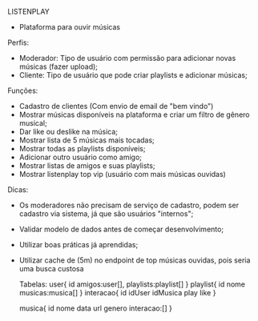 LISTENPLAY

- Plataforma para ouvir músicas

Perfis:

- Moderador:
  Tipo de usuário com permissão para adicionar novas músicas (fazer upload);
- Cliente:
  Tipo de usuário que pode criar playlists e adicionar músicas;

Funções:

- Cadastro de clientes (Com envio de email de "bem vindo")
- Mostrar músicas disponíveis na plataforma e criar um filtro de gênero musical;
- Dar like ou deslike na música;
- Mostrar lista de 5 músicas mais tocadas;
- Mostrar todas as playlists disponíveis;
- Adicionar outro usuário como amigo;
- Mostrar listas de amigos e suas playlists;
- Mostrar listenplay top vip (usuário com mais músicas ouvidas)

Dicas:

- Os moderadores não precisam de serviço de cadastro, podem ser cadastro via sistema,
  já que são usuários "internos";
- Validar modelo de dados antes de começar desenvolvimento;
- Utilizar boas práticas já aprendidas;
- Utilizar cache de (5m) no endpoint de top músicas ouvidas, pois
  seria uma busca custosa

  Tabelas:
  user{
  id
  amigos:user[],
  playlists:playlist[]
  }
  playlist{
  id
  nome
  musicas:musica[]
  }
  interacao{
  id
  idUser
  idMusica
  play
  like
  }

  musica{
  id
  nome
  data
  url
  genero
  interacao:[]
  }
